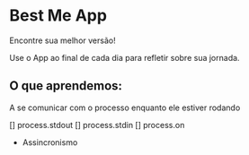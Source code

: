 # Best Me App

Encontre sua melhor versão!

Use o App ao final de cada dia para refletir sobre sua jornada.

## O que aprendemos:

A se comunicar com o processo enquanto ele estiver rodando

[] process.stdout
[] process.stdin
[] process.on

* Assincronismo
